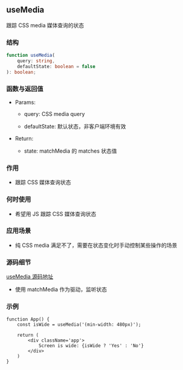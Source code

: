 ## useMedia

跟踪 CSS media 媒体查询的状态

### 结构

```ts
function useMedia(
    query: string, 
    defaultState: boolean = false
): boolean;
```

### 函数与返回值

- Params:

    - query: CSS media query

    - defaultState: 默认状态，非客户端环境有效

- Return:

    - state: matchMedia 的 matches 状态值

### 作用

- 跟踪 CSS 媒体查询状态

### 何时使用

- 希望用 JS 跟踪 CSS 媒体查询状态

### 应用场景

- 纯 CSS media 满足不了，需要在状态变化时手动控制某些操作的场景

### 源码细节

[useMedia 源码地址](https://github.com/streamich/react-use/blob/master/src/useMedia.ts)

- 使用 matchMedia 作为驱动，监听状态

### 示例

```tsx
function App() {
    const isWide = useMedia('(min-width: 480px)');

    return (
        <div className='app'>
            Screen is wide: {isWide ? 'Yes' : 'No'}
        </div>
    )
}
```
